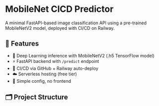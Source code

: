 # MobileNet CICD Predictor

A minimal FastAPI-based image classification API using a pre-trained MobileNetV2 model, deployed with CI/CD on Railway.

## 🚀 Features

- 🧠 Deep Learning inference with MobileNetV2 (.h5 TensorFlow model)
- ⚡ FastAPI backend with `/predict` endpoint
- 🔁 CI/CD via GitHub + Railway auto-deploy
- ☁️ Serverless hosting (free tier)
- 🧾 Simple config, no frontend

## 🗂️ Project Structure

